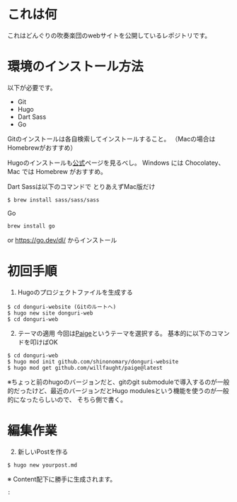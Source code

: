 # これは何
これはどんぐりの吹奏楽団のwebサイトを公開しているレポジトリです。

# 環境のインストール方法
以下が必要です。
- Git
- Hugo
- Dart Sass
- Go

Gitのインストールは各自検索してインストールすること。
（Macの場合はHomebrewがおすすめ）

Hugoのインストールも[公式](https://gohugo.io/getting-started/installing/)ページを見るべし。
Windows には Chocolatey、Mac では Homebrew がおすすめ。

Dart Sassは以下のコマンドで
とりあえずMac版だけ
```
$ brew install sass/sass/sass
```

Go
```
brew install go
```
or 
https://go.dev/dl/
からインストール


# 初回手順
1. Hugoのプロジェクトファイルを生成する
```
$ cd donguri-website (Gitのルートへ)
$ hugo new site donguri-web
$ cd donguri-web
```

2. テーマの適用
今回は[Paige](https://themes.gohugo.io/themes/paige/)というテーマを選択する。
基本的に以下のコマンドを叩けばOK

```
$ cd donguri-web
$ hugo mod init github.com/shinonomary/donguri-website
$ hugo mod get github.com/willfaught/paige@latest

```
※ちょっと前のhugoのバージョンだと、gitのgit submoduleで導入するのが一般的だったけど、最近のバージョンだとHugo modulesという機能を使うのが一般的になったらしいので、
そちら側で書く。

# 編集作業

2. 新しいPostを作る
```
$ hugo new yourpost.md
```
※ Content配下に勝手に生成されます。


```
: